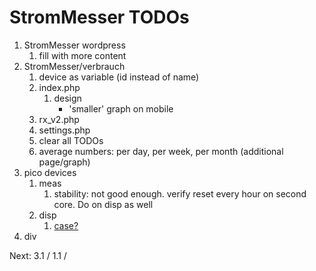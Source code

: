 # StromMesser TODOs

1. StromMesser wordpress
   1. fill with more content
2. StromMesser/verbrauch
   1. device as variable (id instead of name)
   2. index.php
      1. design
         * 'smaller' graph on mobile
   3. rx_v2.php
   4. settings.php
   5. clear all TODOs
   6. average numbers: per day, per week, per month (additional page/graph)
3. pico devices
   1. meas   
      1. stability: not good enough. verify reset every hour on second core. Do on disp as well
   2. disp
      1. [case?](https://www.thingiverse.com/thing:4767008)
4. div


Next:  3.1 / 1.1 / 
